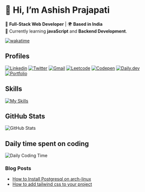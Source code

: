 # 👋 Hi, I’m Ashish Prajapati

🚀 **Full-Stack Web Developer** | 🌍 **Based in India**
<br>🌱 Currently learning **javaScript** and **Backend Development**.

[![wakatime](https://wakatime.com/badge/user/018d7861-65e4-43a2-9694-be710f9a2011.svg)](https://wakatime.com/@018d7861-65e4-43a2-9694-be710f9a2011)


## Profiles

[![Linkedin](https://skillicons.dev/icons?i=linkedin)](https://www.linkedin.com/in/codingashish/)  [![Twitter](https://skillicons.dev/icons?i=twitter)](https://x.com/codingashish)  [![Gmail](https://skillicons.dev/icons?i=gmail)](mailto:atankmember@gmail.com)  [![Leetcode](https://go-skill-icons.vercel.app/api/icons?i=leetcode)](https://leetcode.com/u/ashCode98/)  [![Codepen](https://go-skill-icons.vercel.app/api/icons?i=codepen)](https://codepen.io/ashCode98)  [![Daily.dev](https://go-skill-icons.vercel.app/api/icons?i=dailydev)](https://app.daily.dev/codingashish_dev)[![Portfolio](https://img.shields.io/badge/-Portfolio-000?style=for-the-badge&logo=vercel&logoColor=white)](https://your-portfolio-link)

## Skills

[![My Skills](https://skillicons.dev/icons?i=c,cpp,html,css,nodejs,express,java,js,linux,mongodb,mysql,git,github,figma,md,obsidian,postman,ubuntu,vscode&perline=11)](https://github.com/ashCode98)

## GitHub Stats

![GitHub Stats](https://github-readme-stats.vercel.app/api?username=ashCode98&show_icons=true&hide_border=true&title_color=94b4a4&icon_color=FFFFFF&text_color=FFFFFF&bg_color=000000&count_private=true&include_all_commits=true)

## Daily time spent on coding

![Daily Coding Time](https://wakatime.com/share/@ashcode98/1533bd23-a89c-45e0-9771-346c3932c411.svg)

### **Blog Posts**
- [How to Install Postgresql on arch-linux ](https://codingashish.hashnode.dev/step-by-step-guide-to-installing-postgresql-on-arch-linux)
- [How to add tailwind css to your project](https://codingashish.hashnode.dev/5-ways-to-add-tailwind-css-to-your-project)